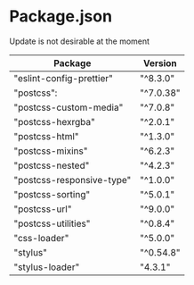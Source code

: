 # Package.json

Update is not desirable at the moment

| Package                   | Version   |
| ------------------------- | --------- |
| "eslint-config-prettier"  | "^8.3.0"  |
| "postcss":                | "^7.0.38" |
| "postcss-custom-media"    | "^7.0.8"  |
| "postcss-hexrgba"         | "^2.0.1"  |
| "postcss-html"            | "^1.3.0"  |
| "postcss-mixins"          | "^6.2.3"  |
| "postcss-nested"          | "^4.2.3"  |
| "postcss-responsive-type" | "^1.0.0"  |
| "postcss-sorting"         | "^5.0.1"  |
| "postcss-url"             | "^9.0.0"  |
| "postcss-utilities"       | "^0.8.4"  |
| "css-loader"              | "^5.0.0"  |
| "stylus"                  | "^0.54.8" |
| "stylus-loader"           | "4.3.1"   |
